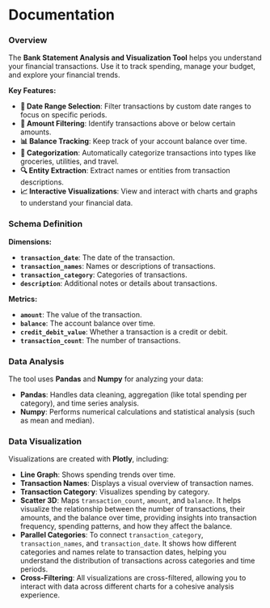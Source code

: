 # Documentation

### Overview

The **Bank Statement Analysis and Visualization Tool** helps you understand your financial transactions. Use it to track spending, manage your budget, and explore your financial trends.

**Key Features:**

- **📅 Date Range Selection**: Filter transactions by custom date ranges to focus on specific periods.
- **💸 Amount Filtering**: Identify transactions above or below certain amounts.
- **📊 Balance Tracking**: Keep track of your account balance over time.
- **📁 Categorization**: Automatically categorize transactions into types like groceries, utilities, and travel.
- **🔍 Entity Extraction**: Extract names or entities from transaction descriptions.
- **📈 Interactive Visualizations**: View and interact with charts and graphs to understand your financial data.

### Schema Definition

**Dimensions:**

- **`transaction_date`**: The date of the transaction.
- **`transaction_names`**: Names or descriptions of transactions.
- **`transaction_category`**: Categories of transactions.
- **`description`**: Additional notes or details about transactions.

**Metrics:**

- **`amount`**: The value of the transaction.
- **`balance`**: The account balance over time.
- **`credit_debit_value`**: Whether a transaction is a credit or debit.
- **`transaction_count`**: The number of transactions.

### Data Analysis

The tool uses **Pandas** and **Numpy** for analyzing your data:

- **Pandas**: Handles data cleaning, aggregation (like total spending per category), and time series analysis.
- **Numpy**: Performs numerical calculations and statistical analysis (such as mean and median).

### Data Visualization

Visualizations are created with **Plotly**, including:

- **Line Graph**: Shows spending trends over time.
- **Transaction Names**: Displays a visual overview of transaction names.
- **Transaction Category**: Visualizes spending by category.
- **Scatter 3D**: Maps `transaction_count`, `amount`, and `balance`. It helps visualize the relationship between the number of transactions, their amounts, and the balance over time, providing insights into transaction frequency, spending patterns, and how they affect the balance.
- **Parallel Categories**: To connect `transaction_category`, `transaction_names`, and `transaction_date`. It shows how different categories and names relate to transaction dates, helping you understand the distribution of transactions across categories and time periods.
- **Cross-Filtering**: All visualizations are cross-filtered, allowing you to interact with data across different charts for a cohesive analysis experience.
